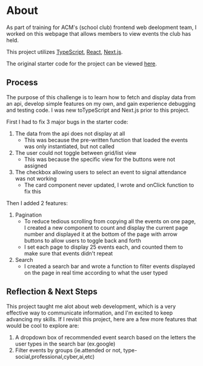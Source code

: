 # About
As part of training for ACM's (school club) frontend web deelopment team, I worked on this webpage that allows members to view events the club has held.

This project utilizes [TypeScript](https://www.typescriptlang.org/docs/), [React](https://react.dev/), [Next.js](https://nextjs.org/docs).

The original starter code for the project can be viewed [here](https://github.com/acmucsd/acm-frontend-takehome).

## Process
The purpose of this challenge is to learn how to fetch and display data from an api, develop simple features on my own, and gain experience debugging and testing code. I was new toTypeScript and Next.js prior to this project.

First I had to fix 3 major bugs in the starter code:
1. The data from the api does not display at all
    - This was because the pre-written function that loaded the events was only instantiated, but not called
2. The user could not toggle between grid/list view
    - This was because the specific view for the buttons were not assigned
3. The checkbox allowing users to select an event to signal attendance was not working
    - The card component never updated, I wrote and onClick function to fix this

Then I added 2 features:
1. Pagination
    - To reduce tedious scrolling from copying all the events on one page, I created a new component to count and display the current page number and displayed it at the bottom of the page with arrow buttons to allow users to toggle back and forth
    - I set each page to display 25 events each, and counted them to make sure that events didn't repeat
2. Search
    - I created a search bar and wrote a function to filter events displayed on the page in real time according to what the user typed

## Reflection & Next Steps
This project taught me alot about web development, which is a very effective way to communicate information, and I'm excited to keep advancing my skills. If I revisit this project, here are a few more features that would be cool to explore are:
1. A dropdown box of recommended event search based on the letters the user types in the search bar (ex.google)
2. Filter events by groups (ie.attended or not, type-social,professional,cyber,ai,etc)
